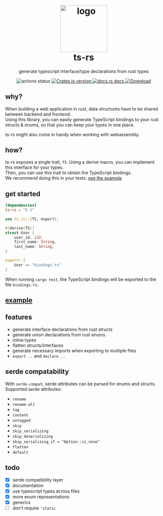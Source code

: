 <h1 align="center" style="padding-top: 0; margin-top: 0;">
    <img width="150px" src="https://raw.githubusercontent.com/Aleph-Alpha/ts-rs/main/logo.png" alt="logo">
    <br/>
    ts-rs
</h1>
<p align="center">
   generate typescript interface/type declarations from rust types
</p>

<div align="center">
  <!-- Github Actions -->
  <img src="https://img.shields.io/github/workflow/status/Aleph-Alpha/ts-rs/Test?style=flat-square" alt="actions status" />
  <a href="https://crates.io/crates/ts-rs">
    <img src="https://img.shields.io/crates/v/ts-rs.svg?style=flat-square"
    alt="Crates.io version" />
  </a>
  <a href="https://docs.rs/ts-rs">
    <img src="https://img.shields.io/badge/docs-latest-blue.svg?style=flat-square"
      alt="docs.rs docs" />
  </a>
  <a href="https://crates.io/crates/ts-rs">
    <img src="https://img.shields.io/crates/d/ts-rs.svg?style=flat-square"
      alt="Download" />
  </a>
</div>

## why?
When building a web application in rust, data structures have to be shared between backend and frontend.  
Using this library, you can easily generate TypeScript bindings to your rust structs & enums, so that you can keep your
types in one place.

ts-rs might also come in handy when working with webassembly.

## how?
ts-rs exposes a single trait, `TS`. Using a derive macro, you can implement this interface for your types.  
Then, you can use this trait to obtain the TypeScript bindings.  
We recommend doing this in your tests. [see the example](https://github.com/Aleph-Alpha/ts-rs/blob/main/example/src/lib.rs)

## get started
```toml
[dependencies]
ts-rs = "5.1"
```

```rust
use ts_rs::{TS, export};

#[derive(TS)]
struct User {
    user_id: i32,
    first_name: String,
    last_name: String,
}

export! {
    User => "bindings.ts"
}
```
When running `cargo test`, the TypeScript bindings will be exported to the file `bindings.ts`.

## [example](https://github.com/Aleph-Alpha/ts-rs/blob/main/example/src/lib.rs)

## features
- generate interface declarations from rust structs
- generate union declarations from rust enums
- inline types
- flatten structs/interfaces
- generate necessary imports when exporting to multiple files
- `export ..` and `declare ..`

## serde compatability
With `serde-compat`, serde attributes can be parsed for enums and structs.  
Supported serde attributes:
- `rename`
- `rename-all`
- `tag`
- `content`
- `untagged`
- `skip`
- `skip_serializing`
- `skip_deserializing`
- `skip_serializing_if = "Option::is_none"`
- `flatten`
- `default`

## todo
- [x] serde compatibility layer
- [x] documentation
- [x] use typescript types across files
- [x] more enum representations
- [x] generics  
- [ ] don't require `'static`
